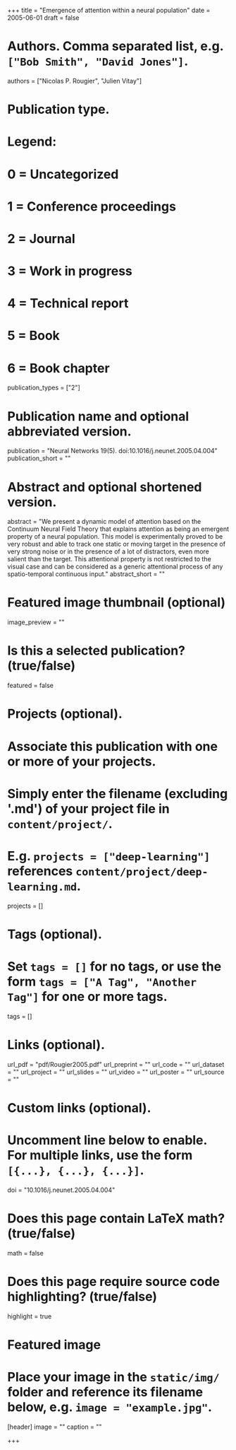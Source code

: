 +++
title = "Emergence of attention within a neural population"
date = 2005-06-01
draft = false

# Authors. Comma separated list, e.g. `["Bob Smith", "David Jones"]`.
authors = ["Nicolas P. Rougier", "Julien Vitay"]

# Publication type.
# Legend:
# 0 = Uncategorized
# 1 = Conference proceedings
# 2 = Journal
# 3 = Work in progress
# 4 = Technical report
# 5 = Book
# 6 = Book chapter
publication_types = ["2"]

# Publication name and optional abbreviated version.
publication = "Neural Networks 19(5). doi:10.1016/j.neunet.2005.04.004"
publication_short = ""

# Abstract and optional shortened version.
abstract = "We present a dynamic model of attention based on the Continuum Neural Field Theory that explains attention as being an emergent property of a neural population. This model is experimentally proved to be very robust and able to track one static or moving target in the presence of very strong noise or in the presence of a lot of distractors, even more salient than the target. This attentional property is not restricted to the visual case and can be considered as a generic attentional process of any spatio-temporal continuous input."
abstract_short = ""

# Featured image thumbnail (optional)
image_preview = ""

# Is this a selected publication? (true/false)
featured = false

# Projects (optional).
#   Associate this publication with one or more of your projects.
#   Simply enter the filename (excluding '.md') of your project file in `content/project/`.
#   E.g. `projects = ["deep-learning"]` references `content/project/deep-learning.md`.
projects = []

# Tags (optional).
#   Set `tags = []` for no tags, or use the form `tags = ["A Tag", "Another Tag"]` for one or more tags.
tags = []

# Links (optional).
url_pdf = "pdf/Rougier2005.pdf"
url_preprint = ""
url_code = ""
url_dataset = ""
url_project = ""
url_slides = ""
url_video = ""
url_poster = ""
url_source = ""

# Custom links (optional).
#   Uncomment line below to enable. For multiple links, use the form `[{...}, {...}, {...}]`.
doi = "10.1016/j.neunet.2005.04.004"

# Does this page contain LaTeX math? (true/false)
math = false

# Does this page require source code highlighting? (true/false)
highlight = true

# Featured image
# Place your image in the `static/img/` folder and reference its filename below, e.g. `image = "example.jpg"`.
[header]
image = ""
caption = ""

+++
